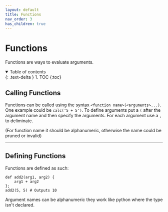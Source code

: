 ```yaml
---
layout: default
title: Functions
nav_order: 3
has_children: true
---
```


# Functions

Functions are ways to evaluate arguments.

<details open markdown="block">
  <summary>
    Table of contents
  </summary>
  {: .text-delta }
1. TOC
{:toc}
</details>

## Calling Functions

Functions can be called using the syntax `<function name>(<arguments>...)`. One example could be `calc('5 + 5')`. To define arguments put a `(` after the argument name and then specify the arguments. For each argument use a `,` to deliminate.

(For function name it should be alphanumeric, otherwise the name could be pruned or invalid)

---

## Defining Functions

Functions are defined as such:

```
def add2(arg1, arg2) {
    arg1 + arg2
};
add2(5, 5) # Outputs 10
```

Argument names can be alphanumeric they work like python where the type isn't declared.
